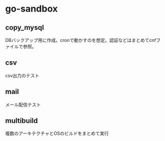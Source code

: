 # go-sandbox

## copy_mysql
DBバックアップ用に作成。cronで動かすのを想定。認証などはまとめてcnfファイルで参照。

## csv
csv出力のテスト

## mail
メール配信テスト

## multibuild
複数のアーキテクチャとOSのビルドをまとめて実行